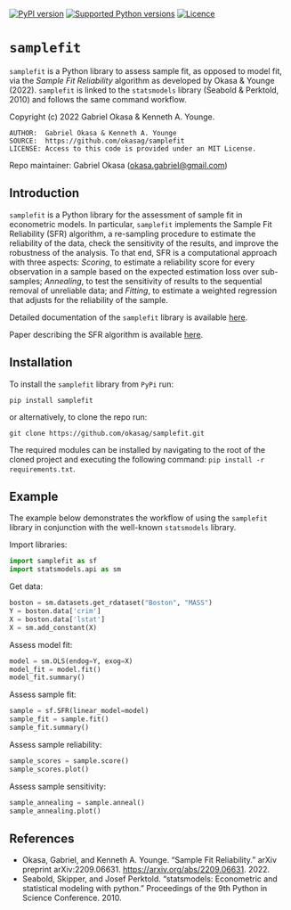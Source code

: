 [![PyPI version](https://img.shields.io/pypi/v/samplefit.svg)](https://pypi.org/project/samplefit/)
[![Supported Python versions](https://img.shields.io/pypi/pyversions/samplefit.svg)](https://pypi.org/project/samplefit/)
[![Licence](https://img.shields.io/pypi/l/samplefit.svg)](https://pypi.org/project/samplefit/)

# `samplefit`

`samplefit` is a Python library to assess sample fit, as opposed to model fit, via the *Sample Fit Reliability* algorithm as developed by Okasa & Younge (2022). `samplefit` is linked to the `statsmodels` library (Seabold & Perktold, 2010) and follows the same command workflow.

Copyright (c) 2022 Gabriel Okasa & Kenneth A. Younge.

	AUTHOR:  Gabriel Okasa & Kenneth A. Younge
	SOURCE:  https://github.com/okasag/samplefit
	LICENSE: Access to this code is provided under an MIT License.

Repo maintainer: Gabriel Okasa ([okasa.gabriel@gmail.com](mailto:okasa.gabriel@gmail.com))

## Introduction

`samplefit` is a Python library for the assessment of sample fit in
econometric models. In particular, `samplefit` implements the Sample Fit
Reliability (SFR) algorithm, a re-sampling procedure to estimate the reliability
of the data, check the sensitivity of the results, and improve the robustness of
the analysis. To that end, SFR is a computational approach with three aspects:
*Scoring*, to estimate a reliability score for every observation in a sample
based on the expected estimation loss over sub-samples; *Annealing*, to test the
sensitivity of results to the sequential removal of unreliable data; and *Fitting*,
to estimate a weighted regression that adjusts for the reliability of the sample.

Detailed documentation of the `samplefit` library is available [here](https://okasag.github.io/samplefit/).

Paper describing the SFR algorithm is available [here](https://arxiv.org/pdf/2209.06631.pdf).

## Installation

To install the `samplefit` library from `PyPi` run:

```
pip install samplefit
```

or alternatively, to clone the repo run:

```
git clone https://github.com/okasag/samplefit.git
```

The required modules can be installed by navigating to the root of
the cloned project and executing the following command:
`pip install -r requirements.txt`. 

## Example

The example below demonstrates the workflow of using the `samplefit` library in conjunction with the well-known `statsmodels` library.

Import libraries:
```python
import samplefit as sf
import statsmodels.api as sm
```

Get data:
```python
boston = sm.datasets.get_rdataset("Boston", "MASS")
Y = boston.data['crim']
X = boston.data['lstat']
X = sm.add_constant(X)
```

Assess model fit:
```python
model = sm.OLS(endog=Y, exog=X)
model_fit = model.fit()
model_fit.summary()
```

Assess sample fit:
```python
sample = sf.SFR(linear_model=model)
sample_fit = sample.fit()
sample_fit.summary()
```

Assess sample reliability:
```python
sample_scores = sample.score()
sample_scores.plot()
```

Assess sample sensitivity:
```python
sample_annealing = sample.anneal()
sample_annealing.plot()
```

## References

- Okasa, Gabriel, and Kenneth A. Younge. “Sample Fit Reliability.” arXiv preprint arXiv:2209.06631. <https://arxiv.org/abs/2209.06631>. 2022.
- Seabold, Skipper, and Josef Perktold. “statsmodels: Econometric and statistical modeling with python.” Proceedings of the 9th Python in Science Conference. 2010.
